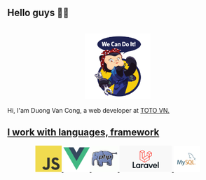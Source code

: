 ## Hello guys :wave::blush:

<br />

<div align="center">
  <img width="150" src="./wecandoit.png">
</div>

Hi, I'am Duong Van Cong, a web developer at <a href="https://vn.toto.com/">TOTO VN.

## I work with languages, framework ##

<div align="center">
  <code><img height="60" src="./javascript.png"></code>
  <code><img height="60" src="./vue.png"></code>
  <code><img height="60" src="./php.jpeg"></code>
  <code><img height="60" src="./laravel.png"></code>
  <code><img height="60" src="./mysql.png"></code>
</div>
<br />


